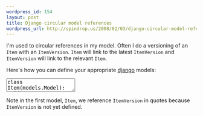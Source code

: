 ```yaml
--- 
wordpress_id: 154
layout: post
title: Django circular model references
wordpress_url: http://spindrop.us/2008/02/03/django-circular-model-references/
---
```

I'm used to circular references in my model.  Often I do a versioning of an `Item` with an `ItemVersion`.  `Item` will link to the latest `ItemVersion` and `ItemVersion` will link to the relevant `Item`.

Here's how you can define your appropriate [django][] models:

<div><textarea name="code" class="python">
class Item(models.Model):
  id      = models.IntegerField(primary_key=True)
  version = models.ForeignKey('ItemVersion', null=True, blank=True)

class ItemVersion(models.Model):
  id   = models.IntegerField(primary_key=True)
  item = models.ForeignKey(Item, null=True, blank=True)
</textarea></div>

Note in the first model, `Item`, we reference `ItemVersion` in quotes because `ItemVersion` is not yet defined.

[django]: http://djangoproject.com/
